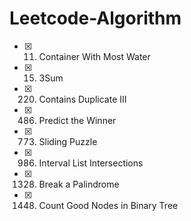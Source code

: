 # Leetcode-Algorithm

- [x] 11. Container With Most Water
- [x] 15. 3Sum
- [x] 220. Contains Duplicate III
- [x] 486. Predict the Winner
- [x] 773. Sliding Puzzle
- [x] 986. Interval List Intersections
- [x] 1328. Break a Palindrome
- [x] 1448. Count Good Nodes in Binary Tree